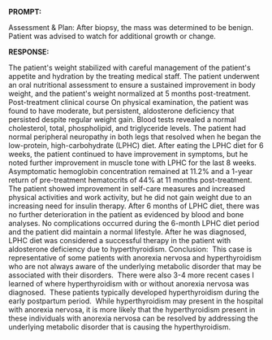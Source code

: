 **PROMPT:**

Assessment & Plan:  After biopsy, the mass was determined to be benign. Patient was advised to watch for additional growth or change. 

**RESPONSE:**

  The patient's weight stabilized with careful management of the patient's appetite and hydration by the treating medical staff.  The patient underwent an oral nutritional assessment to ensure a sustained improvement in body weight, and the patient's weight normalized at 5 months post-treatment.  Post-treatment clinical course On physical examination, the patient was found to have moderate, but persistent, aldosterone deficiency that persisted despite regular weight gain.  Blood tests revealed a normal cholesterol, total, phospholipid, and triglyceride levels.  The patient had normal peripheral neuropathy in both legs that resolved when he began the low-protein, high-carbohydrate (LPHC) diet.  After eating the LPHC diet for 6 weeks, the patient continued to have improvement in symptoms, but he noted further improvement in muscle tone with LPHC for the last 8 weeks.  Asymptomatic hemoglobin concentration remained at 11.2% and a 1-year return of pre-treatment hematocrits of 44% at 11 months post-treatment.  The patient showed improvement in self-care measures and increased physical activities and work activity, but he did not gain weight due to an increasing need for insulin therapy.  After 6 months of LPHC diet, there was no further deterioration in the patient as evidenced by blood and bone analyses.  No complications occurred during the 6-month LPHC diet period and the patient did maintain a normal lifestyle.  After he was diagnosed, LPHC diet was considered a successful therapy in the patient with aldosterone deficiency due to hyperthyroidism. Conclusion:  This case is representative of some patients with anorexia nervosa and hyperthyroidism who are not always aware of the underlying metabolic disorder that may be associated with their disorders.  There were also 3-4 more recent cases I learned of where hyperthyroidism with or without anorexia nervosa was diagnosed.  These patients typically developed hyperthyroidism during the early postpartum period.  While hyperthyroidism may present in the hospital with anorexia nervosa, it is more likely that the hyperthyroidism present in these individuals with anorexia nervosa can be resolved by addressing the underlying metabolic disorder that is causing the hyperthyroidism.